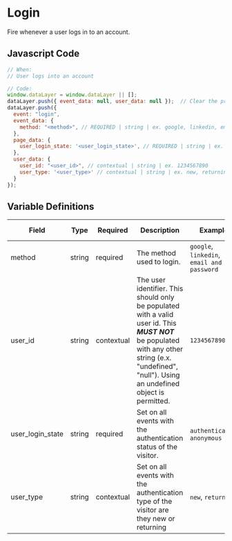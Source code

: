 # Login

Fire whenever a user logs in to an account.

## Javascript Code

```js
// When:
// User logs into an account

// Code:
window.dataLayer = window.dataLayer || [];
dataLayer.push({ event_data: null, user_data: null });  // Clear the previous event_data and user_data objects.
dataLayer.push({
  event: "login",
  event_data: {
    method: "<method>", // REQUIRED | string | ex. google, linkedin, email and password
  },
  page_data: {
    user_login_state: '<user_login_state>', // REQUIRED | string | ex. authenticated, anonymous
  },
  user_data: {
    user_id: "<user_id>", // contextual | string | ex. 1234567890
    user_type: '<user_type>' // contextual | string | ex. new, returning
  }
});
```

## Variable Definitions

|Field|Type|Required|Description|Example|Maximum Length|
| --- | --- | --- | --- | --- | --- |
|method|string|required|The method used to login.|`google`, `linkedin`, `email and password`|`100`|
|user_id|string|contextual|The user identifier. This should only be populated with a valid user id. This _**MUST NOT**_ be populated with any other string (e.x. "undefined", "null"). Using an undefined object is permitted.|`1234567890`|`100`|
|user_login_state|string|required|Set on all events with the authentication status of the visitor.|`authenticated`, `anonymous`|`100`|
|user_type|string|contextual|Set on all events with the authentication type of the visitor are they new or returning|`new`, `returning`|`100`|
